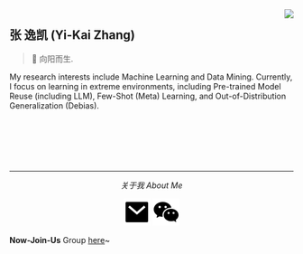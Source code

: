 <a href="#">
<img align="right" src='https://github-readme-stats.vercel.app/api?username=ZhangYikaii&show_icons=true'>
</a>

## 张 逸凯 (Yi-Kai Zhang)

> :rice: 向阳而生.

My research interests include Machine Learning and Data Mining. Currently, I focus on learning in extreme environments, including Pre-trained Model Reuse (including LLM), Few-Shot (Meta) Learning, and Out-of-Distribution Generalization (Debias).

&nbsp;

&nbsp;

&nbsp;

<hr>
<p align="center">
  <i>关于我 About Me</i>
  <p align="center">
    <a href="mailto:zhangyk@lamda.nju.edu.cn" alt="Contact me"><img src="https://raw.githubusercontent.com/ZhangYikaii/ZhangYikaii/main/assets/mail-fill.svg"></a>
    <a href="cifar10" alt="WeChat"><img src="https://raw.githubusercontent.com/ZhangYikaii/ZhangYikaii/main/assets/wechat-fill.svg"></a>
  </p>
</p>

**Now-Join-Us** Group [here](https://github.com/Now-Join-Us)~
